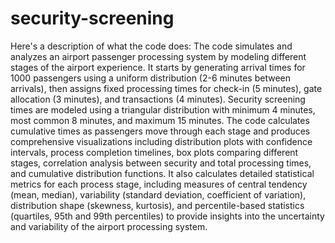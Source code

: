 # security-screening
Here's a description of what the code does: 
The code simulates and analyzes an airport passenger processing system by modeling different stages of the airport experience. It starts by generating arrival times for 1000 passengers using a uniform distribution (2-6 minutes between arrivals), then assigns fixed processing times for check-in (5 minutes), gate allocation (3 minutes), and transactions (4 minutes). Security screening times are modeled using a triangular distribution with minimum 4 minutes, most common 8 minutes, and maximum 15 minutes. The code calculates cumulative times as passengers move through each stage and produces comprehensive visualizations including distribution plots with confidence intervals, process completion timelines, box plots comparing different stages, correlation analysis between security and total processing times, and cumulative distribution functions. It also calculates detailed statistical metrics for each process stage, including measures of central tendency (mean, median), variability (standard deviation, coefficient of variation), distribution shape (skewness, kurtosis), and percentile-based statistics (quartiles, 95th and 99th percentiles) to provide insights into the uncertainty and variability of the airport processing system.
